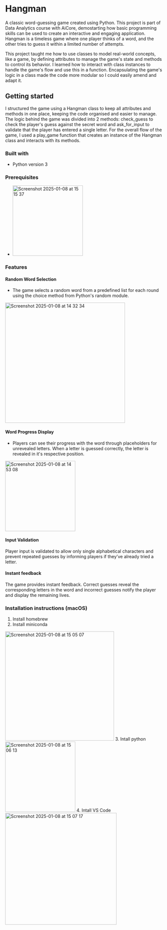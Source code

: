 # Hangman
A classic word-guessing game created using Python. This project is part of Data Analytics course with AiCore, demostarting how basic programming skills can be used to create an interactive and engaging application. Hangman is a timeless game where one player thinks of a word, and the other tries to guess it within a limited number of attempts.

This project taught me how to use classes to model real-world concepts, like a game, by defining attributes to manage the game's state and methods to control its behavior. I learned how to interact with class instances to handle the game's flow and use this in a function. Encapsulating the game's logic in a class made the code more modular so I could easily amend and adapt it.

## Getting started
I structured the game using a Hangman class to keep all attributes and methods in one place, keeping the code organised and easier to manage. The logic behind the game was divided into 2 methods: check_guess to check the player's guess against the secret word and ask_for_input to validate that the player has entered a single letter. For the overall flow of the game, I used a play_game function that creates an instance of the Hangman class and interacts with its methods. 

### Built with 
- Python version 3

### Prerequisites
- <img width="224" alt="Screenshot 2025-01-08 at 15 15 37" src="https://github.com/user-attachments/assets/9e116031-7a44-4338-b004-1f4fc039814e" />

### Features

#### Random Word Selection
- The game selects a random word from a predefined list for each round using the choice method from Python's random module.
<img width="383" alt="Screenshot 2025-01-08 at 14 32 34" src="https://github.com/user-attachments/assets/21b624c3-5952-474d-b07b-aeaf7c4c19cd" />


#### Word Progress Display
- Players can see their progress with the word through placeholders for unrevealed letters. When a letter is guessed correctly, the letter is revealed in it's respective position.
<img width="224" alt="Screenshot 2025-01-08 at 14 53 08" src="https://github.com/user-attachments/assets/f45ecbb4-5d5b-44c8-9c44-5c3b51716fe1" />

#### Input Validation 
Player input is validated to allow only single alphabetical characters and prevent repeated guesses by informing players if they’ve already tried a letter.

#### Instant feedback 
The game provides instant feedback. Correct guesses reveal the corresponding letters in the word and incorrect guesses notify the player and display the remaining lives. 

### Installation instructions (macOS)
1. Install homebrew
2. Install miniconda
<img width="348" alt="Screenshot 2025-01-08 at 15 05 07" src="https://github.com/user-attachments/assets/b51093e4-d005-4038-b60c-d8658ccfb7a7" />
3. Intall python
<img width="224" alt="Screenshot 2025-01-08 at 15 06 13" src="https://github.com/user-attachments/assets/5a60c054-d7d4-4129-ad18-b871e9feed84" />
4. Intall VS Code
<img width="356" alt="Screenshot 2025-01-08 at 15 07 17" src="https://github.com/user-attachments/assets/8afa6ae0-dbe6-4938-bc71-0bf248ad94f9" />


